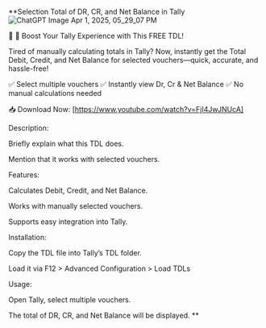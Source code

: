 **Selection Total of DR, CR, and Net Balance in Tally
![ChatGPT Image Apr 1, 2025, 05_29_07 PM](https://github.com/user-attachments/assets/72474f51-3df3-483e-84a7-f5d16696e17b)


📢 🚀 Boost Your Tally Experience with This FREE TDL!

Tired of manually calculating totals in Tally? Now, instantly get the Total Debit, Credit, and Net Balance for selected vouchers—quick, accurate, and hassle-free!

✅ Select multiple vouchers
✅ Instantly view Dr, Cr & Net Balance
✅ No manual calculations needed

📥 Download Now: [https://www.youtube.com/watch?v=FjI4JwJNUcA]

Description:

Briefly explain what this TDL does.

Mention that it works with selected vouchers.

Features:

Calculates Debit, Credit, and Net Balance.

Works with manually selected vouchers.

Supports easy integration into Tally.

Installation:

Copy the TDL file into Tally’s TDL folder.

Load it via F12 > Advanced Configuration > Load TDLs

Usage:

Open Tally, select multiple vouchers.

The total of DR, CR, and Net Balance will be displayed.
**
